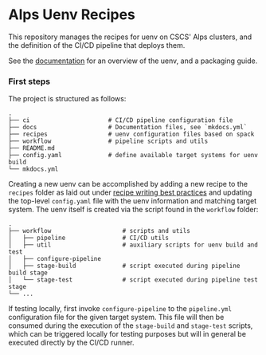 # Alps Uenv Recipes

This repository manages the recipes for uenv on CSCS' Alps clusters, and the definition of the CI/CD pipeline that deploys them.

See the [documentation](https://eth-cscs.github.io/alps-uenv/) for an overview of the uenv, and a packaging guide.

### First steps

The project is structured as follows: 

    .
    ├── ci                      # CI/CD pipeline configuration file
    ├── docs                    # Documentation files, see `mkdocs.yml`
    ├── recipes                 # uenv configuration files based on spack
    ├── workflow                # pipeline scripts and utils
    ├── README.md
    ├── config.yaml             # define available target systems for uenv build
    └── mkdocs.yml 

Creating a new uenv can be accomplished by adding a new recipe to the `recipes` folder as laid out under [recipe writing best practices](https://eth-cscs.github.io/alps-uenv/pkg-application-tutorial/) and updating the top-level `config.yaml` file with the uenv information and matching target system. The uenv itself is created via the script found in the `workflow` folder:

    .
    ├── workflow                    # scripts and utils
    │   ├── pipeline                # CI/CD utils
    │   ├── util                    # auxiliary scripts for uenv build and test
    │   ├── configure-pipeline      
    │   ├── stage-build             # script executed during pipeline build stage
    │   └── stage-test              # script executed during pipeline test stage
    └── ...

If testing locally, first invoke `configure-pipeline` to the `pipeline.yml` configuration file for the given target system. This file will then be consumed during the execution of the `stage-build` and `stage-test` scripts, which can be triggered locally for testing purposes but will in general be executed directly by the CI/CD runner. 